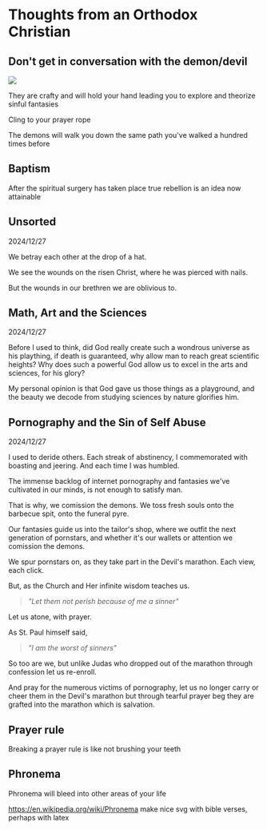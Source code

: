 # Thoughts from an Orthodox Christian

## Don't get in conversation with the demon/devil

<img src=/pix/demon-speech-bubble.avif>

They are crafty and will hold your hand leading you to explore and theorize sinful fantasies

Cling to your prayer rope

The demons will walk you down the same path you've walked a hundred times before

## Baptism

After the spiritual surgery has taken place true rebellion is an idea now attainable

## Unsorted

2024/12/27

We betray each other at the drop of a hat.

We see the wounds on the risen Christ, where he was pierced with nails. 

But the wounds in our brethren we are oblivious to.

## Math, Art and the Sciences 

2024/12/27

Before I used to think, did God really create such a wondrous universe as his plaything, if death is guaranteed, why allow man to reach great scientific heights? Why does such a powerful God allow us to excel in the arts and sciences, for his glory?

My personal opinion is that God gave us those things as a playground, and the beauty we decode from studying sciences by nature glorifies him.

## Pornography and the Sin of Self Abuse

2024/12/27

I used to deride others. Each streak of abstinency, I commemorated with boasting and jeering. And each time I was humbled.

The immense backlog of internet pornography and fantasies we've cultivated in our minds, is not enough to satisfy man.

That is why, we comission the demons. We toss fresh souls onto the barbecue spit, onto the funeral pyre. 

Our fantasies guide us into the tailor's shop, where we outfit the next generation of pornstars, and whether it's our wallets or attention we comission the demons.

We spur pornstars on, as they take part in the Devil's marathon. Each view, each click. 

But, as the Church and Her infinite wisdom teaches us. 

> _"Let them not perish because of me a sinner"_

Let us atone, with prayer.

As St. Paul himself said,

> _"I am the worst of sinners"_

So too are we, but unlike Judas who dropped out of the marathon through confession let us re-enroll.

And pray for the numerous victims of pornography, let us no longer carry or cheer them in the Devil's marathon but through tearful prayer beg they are grafted into the marathon which is salvation.

## Prayer rule

Breaking a prayer rule is like not brushing your teeth

## Phronema

Phronema will bleed into other areas of your life

https://en.wikipedia.org/wiki/Phronema 
make nice svg with bible verses, perhaps with latex
